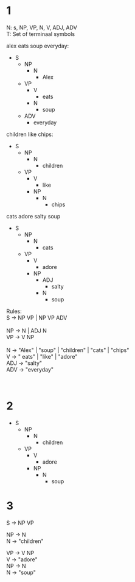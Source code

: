 # 1

N: s, NP, VP, N, V, ADJ, ADV <br>
T: Set of terminaal symbols

alex eats soup everyday:

- S
  - NP
    - N
      - Alex
  - VP
    - V
      - eats
    - N
      - soup
  - ADV
    - everyday

children like chips:

- S
  - NP
    - N
      - children
  - VP
    - V
      - like
    - NP
      - N
        - chips

cats adore salty soup

- S
  - NP
    - N
      - cats
  - VP
    - V
      - adore
    - NP
      - ADJ
        - salty
      - N
        - soup

Rules:<br>
S -> NP VP | NP VP ADV<br>
<br>
NP -> N | ADJ N<br>
VP -> V NP<br>
<br>
N -> "Alex" | "soup" | "children" | "cats" | "chips"<br>
V -> " eats" | "like" | "adore"<br>
ADJ -> "salty"<br>
ADV -> "everyday"

<br>

# 2

- S
  - NP
    - N
      - children
  - VP
    - V
      - adore
    - NP
      - N
        - soup

# 3

S -> NP VP

NP -> N<br>
N -> "children"

VP -> V NP<br>
V -> "adore"<br>
NP -> N<br>
N -> "soup"
